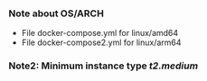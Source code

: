 ### Note about OS/ARCH
- File docker-compose.yml for linux/amd64
- File docker-compose2.yml for linux/arm64

### Note2: Minimum instance type <i>t2.medium</i>
